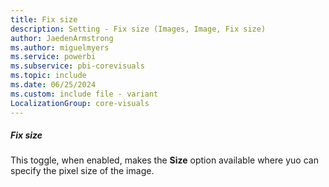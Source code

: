 ```yaml
---
title: Fix size
description: Setting - Fix size (Images, Image, Fix size)
author: JaedenArmstrong
ms.author: miguelmyers
ms.service: powerbi
ms.subservice: pbi-corevisuals
ms.topic: include
ms.date: 06/25/2024
ms.custom: include file - variant
LocalizationGroup: core-visuals
---
```

##### Fix size

This toggle, when enabled, makes the **Size** option available where yuo can specify the pixel size of the image.
